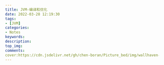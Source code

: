 ```yaml
---
title: JVM-编译和优化
date: 2022-03-28 12:19:30
tags:
- [JVM]
categories:
- Notes
keywords:
description:
top_img:
comments:
cover:https://cdn.jsdelivr.net/gh/chen-boran/Picture_bed/img/wallhaven-578w69.png
---
```


